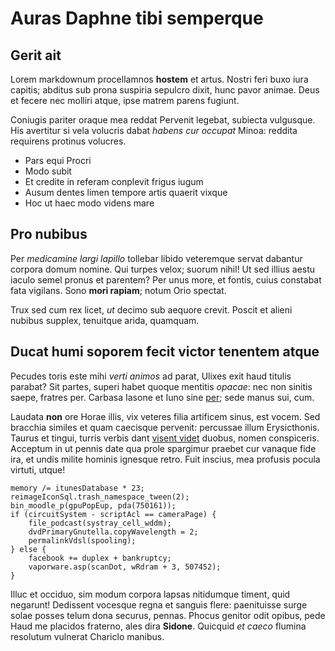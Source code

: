 # Auras Daphne tibi semperque

## Gerit ait

Lorem markdownum procellamnos **hostem** et artus. Nostri feri buxo iura
capitis; abditus sub prona suspiria sepulcro dixit, hunc pavor animae. Deus et
fecere nec molliri atque, ipse matrem parens fugiunt.

Coniugis pariter oraque mea reddat Pervenit legebat, subiecta vulgusque. His
avertitur si vela volucris dabat *habens cur occupat* Minoa: reddita requirens
protinus volucres.

- Pars equi Procri
- Modo subit
- Et credite in referam conplevit frigus iugum
- Ausum dentes limen tempore artis quaerit vixque
- Hoc ut haec modo videns mare

## Pro nubibus

Per *medicamine largi lapillo* tollebar libido veteremque servat dabantur
corpora domum nomine. Qui turpes velox; suorum nihil! Ut sed illius aestu iaculo
semel pronus et parentem? Per unus more, et fontis, cuius constabat fata
vigilans. Sono **mori rapiam**; notum Orio spectat.

Trux sed cum rex licet, *ut* decimo sub aequore crevit. Poscit et alieni nubibus
supplex, tenuitque arida, quamquam.

## Ducat humi soporem fecit victor tenentem atque

Pecudes toris este mihi *verti animos* ad parat, Ulixes exit haud titulis
parabat? Sit partes, superi habet quoque mentitis *opacae*: nec non sinitis
saepe, fratres per. Carbasa Iasone et Iuno sine
[per](http://tamen.net/inde-bis); sede manus sui, cum.

Laudata **non** ore Horae illis, vix veteres filia artificem sinus, est vocem.
Sed bracchia similes et quam caecisque pervenit: percussae illum Erysicthonis.
Taurus et tingui, turris verbis dant [visent videt](http://medios.net/quis)
duobus, nomen conspiceris. Acceptum in ut pennis date qua prole spargimur
praebet cur vanaque fide ira, et undis milite hominis ignesque retro. Fuit
inscius, mea profusis pocula virtuti, utque!

    memory /= itunesDatabase * 23;
    reimageIconSql.trash_namespace_tween(2);
    bin_moodle_p(gpuPopEup, pda(750161));
    if (circuitSystem - scriptAcl == cameraPage) {
        file_podcast(systray_cell_wddm);
        dvdPrimaryGnutella.copyWavelength = 2;
        permalinkVdsl(spooling);
    } else {
        facebook += duplex + bankruptcy;
        vaporware.asp(scanDot, wRdram + 3, 507452);
    }

Illuc et occiduo, sim modum corpora lapsas nitidumque timent, quid negarunt!
Dedissent vocesque regna et sanguis flere: paenituisse surge solae posses telum
dona securus, pennas. Phocus genitor odit opibus, pede Haud me placidos
fraterno, ales dira **Sidone**. Quicquid *et caeco* flumina resolutum vulnerat
Chariclo manibus.
